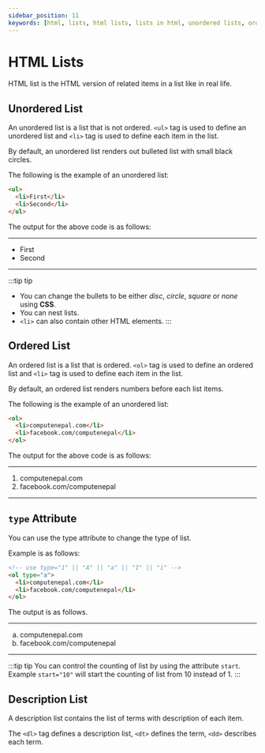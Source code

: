 ```yaml
---
sidebar_position: 11
keywords: [html, lists, html lists, lists in html, unordered lists, ordered lists, desccriptive list, types of list, html list types]
---
```


# HTML Lists

HTML list is the HTML version of related items in a list like in real life. 

## Unordered List 

An unordered list is a list that is not ordered. `<ul>` tag is used to define an unordered list and `<li>` tag is used to define each item in the list.

By default, an unordered list renders out bulleted list with small black circles.

The following is the example of an unordered list:

```html title="unordered-list.html"
<ul>
  <li>First</li>
  <li>Second</li>
</ul>
```

The output for the above code is as follows:

***
+ First 
+ Second 
***

:::tip tip 
- You can change the bullets to be either *disc*, *circle*, *square* or *none* using **CSS**.
- You can nest lists.
- `<li>` can also contain other HTML elements.
:::

## Ordered List 

An ordered list is a list that is ordered. `<ol>` tag is used to define an ordered list and `<li>` tag is used to define each item in the list.

By default, an ordered list renders numbers before each list items.

The following is the example of an unordered list:

```html title="ordered-list.html"
<ol>
  <li>computenepal.com</li>
  <li>facebook.com/computenepal</li>
</ol>
```

The output for the above code is as follows:

***
1. computenepal.com 
2. facebook.com/computenepal 
***

## `type` Attribute 

You can use the type attribute to change the type of list. 

Example is as follows:

```html title="type-attribute.html"
<!-- use type="1" || "A" || "a" || "I" || "i" -->
<ol type="a">
  <li>computenepal.com</li>
  <li>facebook.com/computenepal</li>
</ol>
```

The output is as follows.

***
<ol type="a">
  <li>computenepal.com</li>
  <li>facebook.com/computenepal</li>
</ol>

***

:::tip tip 
You can control the counting of list by using the attribute `start`. Example `start="10"` will start the counting of list from 10 instead of 1.
:::

## Description List 

A description list contains the list of terms with description of each item.

The `<dl>` tag defines a description list, `<dt>` defines the term, `<dd>` describes each term.
